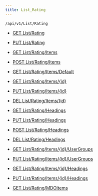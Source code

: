 ```yaml
---
title: List_Rating
---
```


```http
/api/v1/List/Rating
```

* [GET List/Rating](v1RatingList_GetListDefinition.md)

* [PUT List/Rating](v1RatingList_SetListDefinition.md)

* [GET List/Rating/Items](v1RatingList_GetAllSaleStageEntity.md)

* [POST List/Rating/Items](v1RatingList_PostSaleStageEntity.md)

* [GET List/Rating/Items/Default](v1RatingList_CreateDefaultSaleStageEntity.md)

* [GET List/Rating/Items/{id}](v1RatingList_GetSaleStageEntity.md)

* [PUT List/Rating/Items/{id}](v1RatingList_PutSaleStageEntity.md)

* [DEL List/Rating/Items/{id}](v1RatingList_DeleteSaleStageEntity.md)

* [GET List/Rating/Headings](v1RatingList_GetSaleStageEntityHeadings.md)

* [PUT List/Rating/Headings](v1RatingList_PutSaleStageEntityHeadings.md)

* [POST List/Rating/Headings](v1RatingList_PostSaleStageEntityHeading.md)

* [DEL List/Rating/Headings](v1RatingList_DeleteSaleStageEntityHeadings.md)

* [GET List/Rating/Items/{id}/UserGroups](v1RatingList_GetSaleStageEntityUserGroupsForListItem.md)

* [PUT List/Rating/Items/{id}/UserGroups](v1RatingList_PutSaleStageEntityUserGroupsForListItem.md)

* [GET List/Rating/Items/{id}/Headings](v1RatingList_GetSaleStageEntityHeadingsForListItem.md)

* [PUT List/Rating/Items/{id}/Headings](v1RatingList_PutSaleStageEntityHeadingsForListItem.md)

* [GET List/Rating/MDOItems](v1RatingList_GetMDOList.md)
